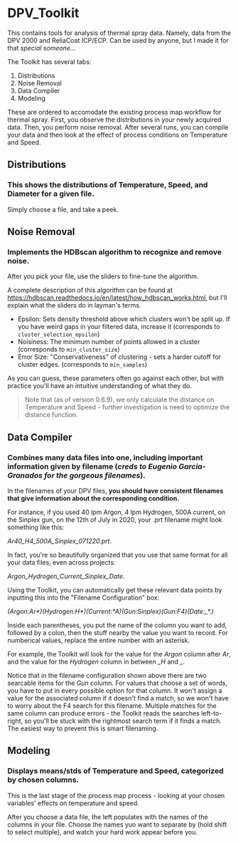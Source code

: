 # DPV_Toolkit
This contains tools for analysis of thermal spray data. Namely, data from the DPV 2000 and ReliaCoat ICP/ECP. Can be used by anyone, but I made it for that *special someone...*

The Toolkit has several tabs:
1. Distributions
2. Noise Removal
3. Data Compiler
4. Modeling

These are ordered to accomodate the existing process map workflow for thermal spray. First, you observe the distributions in your newly acquired data. Then, you perform noise removal. After several runs, you can compile your data and then look at the effect of process conditions on Temperature and Speed.
## Distributions

### This shows the distributions of Temperature, Speed, and Diameter for a given file. 
Simply choose a file, and take a peek.

## Noise Removal

### Implements the HDBscan algorithm to recognize and remove noise. 

After you pick your file, use the sliders to fine-tune the algorithm. 

A complete description of this algorithm can be found at https://hdbscan.readthedocs.io/en/latest/how_hdbscan_works.html, but I'll explain what the sliders do in layman's terms.

* Epsilon: Sets density threshold above which clusters won't be split up. If you have weird gaps in your filtered data, increase it (corresponds to `cluster_selection_epsilon`)
* Noisiness: The minimum number of points allowed in a cluster (corresponds to `min_cluster_size`)
* Error Size: "Conservativeness" of clustering - sets a harder cutoff for cluster edges. (corresponds to `min_samples`)

As you can guess, these parameters often go against each other, but with practice you'll have an intuitive understanding of what they do.

> Note that (as of version 0.6.9), we only calculate the distance on Temperature and Speed - further investigation is need to optimize the distance function.

## Data Compiler

### Combines many data files into one, including important information given by filename (*creds to Eugenio Garcia-Granados for the gorgeous filenames*).

In the filenames of your DPV files, **you should have consistent filenames that give information about the corresponding condition.** 

For instance, if you used 40 lpm Argon, 4 lpm Hydrogen, 500A current, on the Sinplex gun, on the 12th of July in 2020, your .prt filename might look something like this: 

*Ar40_H4_500A_Sinplex_071220.prt*. 

In fact, you're so beautifully organized that you use that same format for all your data files, even across projects: 

*Argon_Hydrogen_Current_Sinplex_Date*.

Using the Toolkit, you can automatically get these relevant data points by inputting this into the "Filename Configuration" box:

*(Argon:Ar\*)(Hydrogen:_H\*_)(Current:_\*A_)(Gun:Sinplex)(Gun:F4)(Date:_\*.)*

Inside each parentheses, you put the name of the column you want to add, followed by a colon, then the stuff nearby the value you want to record. For numberical values, replace the entire number with an asterisk. 

For example, the Toolkit will look for the value for the *Argon* column after *Ar*, and the value for the *Hydrogen* column in between *_H* and *_*.

Notice that in the filename configuration shown above there are two searcable items for the *Gun* column. For values that choose a set of words, you have to put in every possible option for that column. It won't assign a value for the associated column if it doesn't find a match, so we won't have to worry about the F4 search for this filename.
Multiple matches for the same column can produce errors - the Toolkit reads the searches left-to-right, so you'll be stuck with the rightmost search term if it finds a match. The easiest way to prevent this is smart filenaming. 


## Modeling

### Displays means/stds of Temperature and Speed, categorized by chosen columns.

This is the last stage of the process map process - looking at your chosen variables' effects on temperature and speed.

After you choose a data file, the left populates with the names of the columns in your file. Choose the names yuo want to separate by (hold shift to select multiple), and watch your hard work appear before you. 
